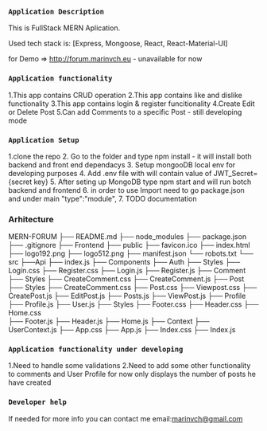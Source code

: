 ### `Application Description`

This is FullStack MERN Aplication.


Used tech stack is: [Express, Mongoose, React, React-Material-UI]

for Demo => http://forum.marinvch.eu - unavailable for now
### `Application functionality`

1.This app contains CRUD operation
2.This app contains like and dislike functionality
3.This app contains login & register funcitionality
4.Create Edit or Delete Post 
5.Can add Comments to a specific Post - still developing mode

### `Application Setup`
1.clone the repo
2. Go to the folder and type npm install - it will install both backend and front end dependacys
3. Setup mongooDB local env for developing purposes
4. Add .env file with will contain value of JWT_Secret={secret key}
5. After seting up MongoDB type npm start and will run botch backend and frontend
6. in order to use Import need to go package.json and under main  "type":"module",
7. TODO documentation 

### Arhitecture
MERN-FORUM
├── README.md
├── node_modules
├── package.json
├── .gitignore
├── Frontend
        ├── public
        ├── favicon.ico
        ├── index.html
        ├── logo192.png
        ├── logo512.png
        ├── manifest.json
        └── robots.txt
    └── src
    ├──Api
    ├── index.js
    ├── Components
          ├── Auth
              ├── Styles
                  ├── Login.css
                  ├── Register.css
              ├── Login.js
              ├── Register.js
          ├── Comment
              ├── Styles
                  ├── CreateComment.css
              ├── CreateComment.js
          ├── Post
              ├── Styles
                  ├── CreateComment.css
                  ├── Post.css
                  ├── Viewpost.css
              ├── CreatePost.js
              ├── EditPost.js
              ├── Posts.js
              ├── ViewPost.js
              ├── Profile
                  ├── Profile.js
                  ├── User.js
          ├── Styles
              ├── Footer.css
              ├── Header.css
              ├── Home.css   
          ├── Footer.js
          ├── Header.js
          ├── Home.js
          ├── Context
              ├── UserContext.js
          ├── App.css
          ├── App.js
          ├── Index.css
          ├── Index.js
   
### `Application functionality under developing`

1.Need to handle some validations
2.Need to add some other functionality to comments and User Profile for now only displays the number of posts he have created

### `Developer help`

If needed for more info you can contact me email:marinvch@gmail.com
